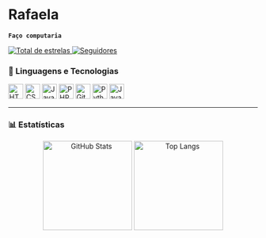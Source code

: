 # Rafaela

**`Faço computaria`**

<p align="left">
  <a href="https://github.com/RafaelaTGL?tab=repositories&sort=stargazers">
    <img alt="Total de estrelas" title="Total de estrelas no GitHub" src="https://img.shields.io/github/stars/RafaelaTGL?color=55960c&label=Estrelas&logo=github&style=for-the-badge" />
  </a>
  <a href="https://github.com/RafaelaTGL?tab=followers">
    <img alt="Seguidores" title="Me siga no GitHub" src="https://img.shields.io/github/followers/RafaelaTGL?color=236ad3&label=Seguidores&logo=github&style=for-the-badge" />
  </a>
</p>

### 🤖 Linguagens e Tecnologias  

<p>
    <img alt="HTML" title="HTML" width="30px" src="https://cdn.jsdelivr.net/gh/devicons/devicon@latest/icons/html5/html5-original.svg" />
    <img alt="CSS" title="CSS" width="30px" src="https://cdn.jsdelivr.net/gh/devicons/devicon@latest/icons/css3/css3-original.svg" />
    <img alt="JavaScript" title="JavaScript" width="30px" src="https://cdn.jsdelivr.net/gh/devicons/devicon@latest/icons/javascript/javascript-original.svg" />
    <img alt="PHP" title="PHP" width="30px" src="https://cdn.jsdelivr.net/gh/devicons/devicon@latest/icons/php/php-original.svg" />
    <img alt="Git" title="Git" width="30px" src="https://cdn.jsdelivr.net/gh/devicons/devicon@latest/icons/git/git-original.svg" />
    <img alt="Python" title="Python" width="30px" src="https://cdn.jsdelivr.net/gh/devicons/devicon@latest/icons/python/python-original.svg" />
    <img alt="Java" title="Java" width="30px" src="https://cdn.jsdelivr.net/gh/devicons/devicon@latest/icons/java/java-original.svg" />
</p>

---

### 📊 Estatísticas  

<p align="center">
  <img 
    alt="GitHub Stats" 
    height="180em" 
    src="https://github-readme-stats.vercel.app/api?username=RafaelaTGl&show_icons=true&theme=tokyonight&include_all_commits=true&locale=pt-br" 
  />
  <img 
    alt="Top Langs" 
    height="180em" 
    src="https://github-readme-stats.vercel.app/api/top-langs/?username=RafaelaTGL&theme=tokyonight&layout=compact&custom_title=Tecnologias&langs_count=9" 
  />
</p>
